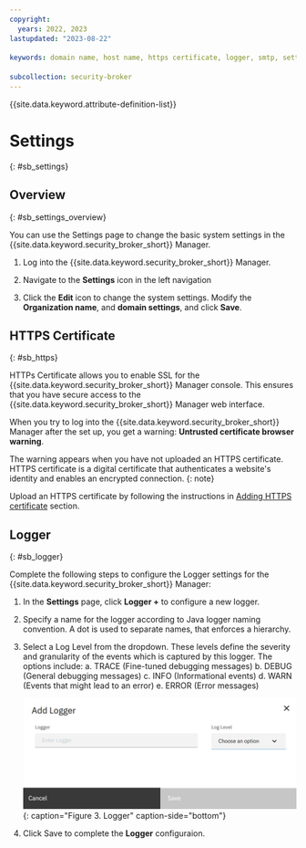 ```yaml
---
copyright:
  years: 2022, 2023
lastupdated: "2023-08-22"

keywords: domain name, host name, https certificate, logger, smtp, settings

subcollection: security-broker
---
```


{{site.data.keyword.attribute-definition-list}}

# Settings
{: #sb_settings}

## Overview
{: #sb_settings_overview}

You can use the Settings page to change the basic system settings in the {{site.data.keyword.security_broker_short}} Manager.

1. Log into the {{site.data.keyword.security_broker_short}} Manager.

2. Navigate to the **Settings** icon in the left navigation

3. Click the **Edit** icon to change the system settings. Modify the **Organization name**, and **domain settings**, and click **Save**.

## HTTPS Certificate
{: #sb_https}

HTTPs Certificate allows you to enable SSL for the {{site.data.keyword.security_broker_short}} Manager console. This ensures that you have secure access to the {{site.data.keyword.security_broker_short}} Manager web interface.

When you try to log into the {{site.data.keyword.security_broker_short}} Manager after the
set up, you get a warning: **Untrusted certificate browser warning**.

The warning appears when you have not uploaded an HTTPS certificate. HTTPS certificate is a digital certificate that authenticates a website's identity and enables an encrypted connection.
{: note}

Upload an HTTPS certificate by following the instructions in [Adding HTTPS certificate](/docs/security-broker?topic=security-broker-sb_add_https) section.



## Logger
{: #sb_logger}

Complete the following steps to configure the Logger settings for the {{site.data.keyword.security_broker_short}} Manager:

1. In the **Settings** page, click **Logger +** to configure a new logger.
   
2. Specify a name for the logger according to Java logger naming convention. A dot is used to separate    names, that enforces a hierarchy.
3. Select a Log Level from the dropdown. These levels define the severity and granularity of the events which is captured by this logger. The options include:
    a. TRACE (Fine-tuned debugging messages)
    b. DEBUG (General debugging messages)
    c. INFO (Informational events)
    d. WARN (Events that might lead to an error)
    e. ERROR (Error messages)

    ![Logger](../images/logger_settings.svg){: caption="Figure 3. Logger" caption-side="bottom"}

4. Click Save to complete the **Logger** configuraion.



